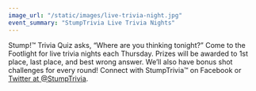 ```yaml
---
image_url: "/static/images/live-trivia-night.jpg"
event_summary: "StumpTrivia Live Trivia Nights"
---
```


Stump!™ Trivia Quiz asks, “Where are you thinking tonight?” Come to the Footlight for live trivia nights each Thursday. Prizes will be awarded to 1st place, last place, and best wrong answer. We’ll also have bonus shot challenges for every round! Connect with StumpTrivia™ on Facebook or [Twitter at @StumpTrivia](https://twitter.com/StumpTrivia).
